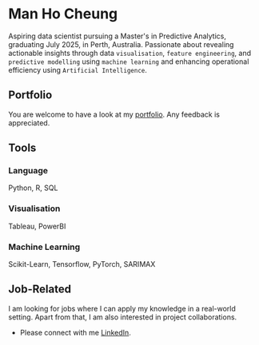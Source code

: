 # Man Ho Cheung
Aspiring data scientist pursuing a Master's in Predictive Analytics, graduating July 2025, in Perth, Australia. Passionate about revealing actionable insights through data `visualisation`, `feature engineering`, and `predictive modelling` using `machine learning` and enhancing operational efficiency using `Artificial Intelligence`.

## Portfolio
You are welcome to have a look at my [portfolio](https://github.com/moscmh/portfolio/tree/main). Any feedback is appreciated. 

## Tools
### Language
Python, R, SQL
### Visualisation
Tableau, PowerBI
### Machine Learning
Scikit-Learn, Tensorflow, PyTorch, SARIMAX

## Job-Related
I am looking for jobs where I can apply my knowledge in a real-world setting. Apart from that, I am also interested in project collaborations.
* Please connect with me [LinkedIn](www.linkedin.com/in/moscheung).



<!--
- 🔭 I’m currently working on ... 
- 👯 I’m looking to collaborate on ...
- 🤔 I’m looking for help with ...
- 💬 Ask me about ...
- ⚡ Fun fact: ...
-->
<!--
## To-Learn
- [ ] Tableau
- [ ] AWS
- [ ] Azure
-->
